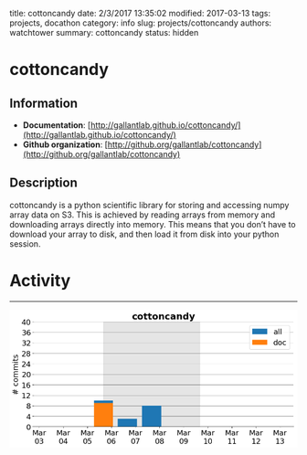 title: cottoncandy
date: 2/3/2017 13:35:02
modified: 2017-03-13
tags: projects, docathon
category: info
slug: projects/cottoncandy
authors: watchtower
summary: cottoncandy
status: hidden

# cottoncandy

## Information

* **Documentation**: [http://gallantlab.github.io/cottoncandy/](http://gallantlab.github.io/cottoncandy/)
* **Github organization**: [http://github.org/gallantlab/cottoncandy](http://github.org/gallantlab/cottoncandy)
## Description
cottoncandy is a python scientific library for storing and accessing numpy array data on S3. This is achieved by reading arrays from memory and downloading arrays directly into memory. This means that you don’t have to download your array to disk, and then load it from disk into your python session.



# Activity
---
![](images/cottoncandy.png)